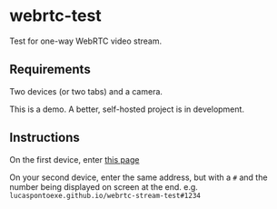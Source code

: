 # webrtc-test

Test for one-way WebRTC video stream.

## Requirements

Two devices (or two tabs) and a camera.

This is a demo. A better, self-hosted project is in development.

## Instructions

On the first device, enter [this page](https://lucaspontoexe.github.io/webrtc-stream-test/) 

On your second device, enter the same address, but with a ```#``` and the number being displayed on screen at the end.
e.g. ```lucaspontoexe.github.io/webrtc-stream-test#1234```

